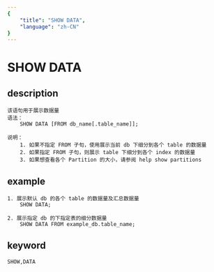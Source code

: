 ```yaml
---
{
    "title": "SHOW DATA",
    "language": "zh-CN"
}
---
```


<!-- 
Licensed to the Apache Software Foundation (ASF) under one
or more contributor license agreements.  See the NOTICE file
distributed with this work for additional information
regarding copyright ownership.  The ASF licenses this file
to you under the Apache License, Version 2.0 (the
"License"); you may not use this file except in compliance
with the License.  You may obtain a copy of the License at

  http://www.apache.org/licenses/LICENSE-2.0

Unless required by applicable law or agreed to in writing,
software distributed under the License is distributed on an
"AS IS" BASIS, WITHOUT WARRANTIES OR CONDITIONS OF ANY
KIND, either express or implied.  See the License for the
specific language governing permissions and limitations
under the License.
-->

# SHOW DATA

## description

    该语句用于展示数据量
    语法：
        SHOW DATA [FROM db_name[.table_name]];
        
    说明：
        1. 如果不指定 FROM 子句，使用展示当前 db 下细分到各个 table 的数据量
        2. 如果指定 FROM 子句，则展示 table 下细分到各个 index 的数据量
        3. 如果想查看各个 Partition 的大小，请参阅 help show partitions

## example

    1. 展示默认 db 的各个 table 的数据量及汇总数据量
        SHOW DATA;
        
    2. 展示指定 db 的下指定表的细分数据量
        SHOW DATA FROM example_db.table_name;

## keyword

    SHOW,DATA
